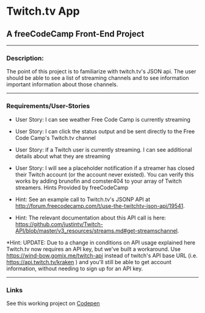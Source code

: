 # Twitch.tv App 

## A freeCodeCamp Front-End Project

---

### Description:

The point of this project is to familiarize with twitch.tv's JSON api. The user should be able to see a list of streaming channels and to see information important information about those channels. 

---

### Requirements/User-Stories

* User Story: I can see weather Free Code Camp is currently streaming
* User Story: I can click the status output and be sent directly to the Free Code Camp's Twitch.tv channel 
* User Story: if a Twitch user is currently streaming. I can see additional details about what they are streaming
* User Story: I will see a placeholder notification if a streamer has closed their Twitch account (or the account never existed). You can verify this works by adding brunofin and comster404 to your array of Twitch streamers.
Hints Provided by freeCodeCamp

* Hint: See an example call to Twitch.tv's JSONP API at http://forum.freecodecamp.com/t/use-the-twitchtv-json-api/19541.

* Hint: The relevant documentation about this API call is here: https://github.com/justintv/Twitch-API/blob/master/v3_resources/streams.md#get-streamschannel.

*Hint: UPDATE: Due to a change in conditions on API usage explained here Twitch.tv now requires an API key, but we've built a workaround. Use https://wind-bow.gomix.me/twitch-api instead of twitch's API base URL (i.e. https://api.twitch.tv/kraken ) and you'll still be able to get account information, without needing to sign up for an API key.


---

### Links

[freeCodeCamp Profile]: (https://www.freecodecamp.com/sergrdz7)

See this working project on [Codepen](http://codepen.io/serg_92/pen/MpBgPR)